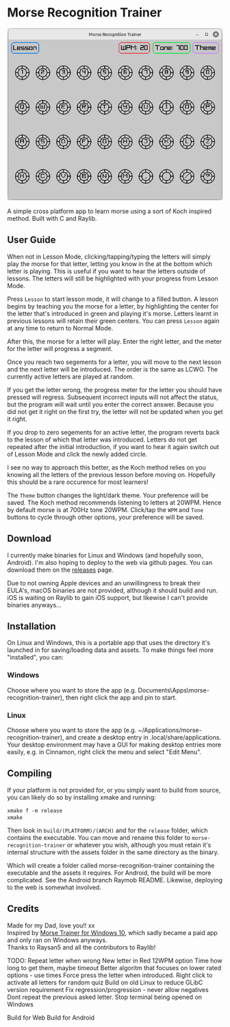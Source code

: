 # Morse Recognition Trainer

![screenshot](assets/screenshot.png)

A simple cross platform app to learn morse using a sort of Koch inspired method. 
Built with C and Raylib.

## User Guide

When not in Lesson Mode, clicking/tapping/typing the letters will simply play the morse for that letter, letting you know in the at the bottom which letter is playing. This is useful if you want to hear the letters outside of lessons. The letters will still be highlighted with your progress from Lesson Mode.

Press `Lesson` to start lesson mode, it will change to a filled button. A lesson begins by teaching you the morse for a letter, by highlighting the center for the letter that's introduced in green and playing it's morse. Letters learnt in previous lessons will retain their green centers. You can press `Lesson` again at any time to return to Normal Mode.

After this, the morse for a letter will play. Enter the right letter, and the meter for the letter will progress a segment.

Once you reach two segements for a letter, you will move to the next lesson and the next letter will be introduced. 
The order is the same as LCWO. The currently active letters are played at random.

If you get the letter wrong, the progress meter for the letter you should have pressed will regress. Subsequent incorrect inputs will not affect the status, but the program will wait until you enter the correct answer. Because you did not get it right on the first try, the letter will not be updated when you get it right.

If you drop to zero segements for an active letter, the program reverts back to the lesson of which that letter was introduced. Letters do not get repeated after the initial introduction, if you want to hear it again switch out of Lesson Mode and click the newly added circle.

I see no way to approach this better, as the Koch method relies on you knowing all the letters of the previous lesson before moving on. Hopefully this should be a rare occurence for most learners!

The `Theme` button changes the light/dark theme. Your preference will be saved.
The Koch method recommends listening to letters at 20WPM. Hence by default morse is at 700Hz tone 20WPM.
Click/tap the `WPM` and `Tone` buttons to cycle through other options, your preference will be saved.

## Download
I currently make binaries for Linux and Windows (and hopefully soon, Android). I'm also hoping to deploy to the web via github pages. You can download them on the [releases](https://github.com/M0JXD/morse-recognition-trainer/releases) page.

Due to not owning Apple devices and an unwillingness to break their EULA's, macOS binaries are not provided, although it should build and run.
iOS is waiting on Raylib to gain iOS support, but likewise I can't provide binaries anyways...

## Installation

On Linux and Windows, this is a portable app that uses the directory it's launched in for saving/loading data and assets.
To make things feel more "installed", you can:

### Windows
Choose where you want to store the app (e.g. Documents\Apps\morse-recognition-trainer), then right click the app and pin to start.

### Linux
Choose where you want to store the app (e.g. ~/Applications/morse-recognition-trainer), and create a desktop entry in .local/share/applications.
Your desktop environment may have a GUI for making desktop entries more easily, e.g. in Cinnamon, right click the menu and select "Edit Menu".

## Compiling
If your platform is not provided for, or you simply want to build from source, you can likely do so by installing xmake and running:

```
xmake f -m release
xmake
```

Then look in `build/(PLATFORM)/(ARCH)` and for the `release` folder, which contains the executable. 
You can move and rename this folder to `morse-recognition-trainer` or whatever you wish, although you must retain it's internal structure with the assets folder in the same directory as the binary.

Which will create a folder called morse-recognition-trainer containing the executable and the assets it requires.
For Android, the build will be more complicated. See the Android branch Raymob README.
Likewise, deploying to the web is somewhat involved.

## Credits
Made for my Dad, love you!! xx <br>
Inspired by [Morse Trainer for Windows 10](https://apps.microsoft.com/detail/9wzdncrdlzhg?hl=en-us&gl=US), which sadly became a paid app and only ran on Windows anyways. <br>
Thanks to Raysan5 and all the contributors to Raylib! <br>

TODO:
Repeat letter when wrong
New letter in Red
12WPM option
Time how long to get them, maybe timeout
Better algoritm that focuses on lower rated options - use times
Force press the letter when introduced.
Right click to activate all letters for random quiz
Build on old Linux to reduce GLibC version requirement
Fix regression/progression - never allow negatives
Dont repeat the previous asked letter.
Stop terminal being opened on Windows

Build for Web
Build for Android